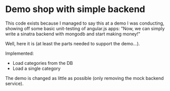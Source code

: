 Demo shop with simple backend
=====

This code exists because I managed to say this at a demo I was conducting,
showing off some basic unit-testing of angular.js apps: "Now, we can simply
write a sinatra backend with mongodb and start making money!"

Well, here it is (at least the parts needed to support the demo...).

Implemented:
* Load categories from the DB
* Load a single category

The demo is changed as little as possible (only removing the mock backend
service).